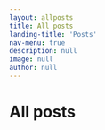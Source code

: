```yaml
---
layout: allposts
title: All posts
landing-title: 'Posts'
nav-menu: true
description: null
image: null
author: null
---
```


<h1>All posts</h1>
